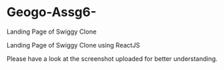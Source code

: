 # Geogo-Assg6-
Landing Page of Swiggy Clone

Landing Page of Swiggy Clone using ReactJS

Please have a look at the screenshot uploaded for better understanding.
